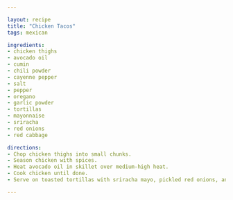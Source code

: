 ```yaml
---

layout: recipe
title: "Chicken Tacos"
tags: mexican

ingredients:
- chicken thighs
- avocado oil
- cumin
- chili powder
- cayenne pepper
- salt
- pepper
- oregano
- garlic powder
- tortillas
- mayonnaise
- sriracha
- red onions
- red cabbage

directions:
- Chop chicken thighs into small chunks.
- Season chicken with spices.
- Heat avocado oil in skillet over medium-high heat.
- Cook chicken until done.
- Serve on toasted tortillas with sriracha mayo, pickled red onions, and red cabbage.

---
```

